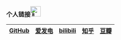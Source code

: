 ### 个人链接<img src="https://github.com/wervlad/wervlad/assets/24524555/766d336d-b87d-44ba-807c-c51de2bc6b4d" width="28px" alt="👋"></h1> 
| **[GitHub](https://github.com/1Haschwalth)** | **[爱发电](https://afdian.net/a/Haschwalth15)** | **[bilibili](https://space.bilibili.com/323328689?spm_id_from=333.1007.0.0)** | **[知乎](https://www.zhihu.com/people/qian-meng-chu-wang)** | **[豆瓣](https://www.douban.com/people/269982048/?_i=6886056CkBMbRL)** |
| --- | --- | --- | --- | --- |

